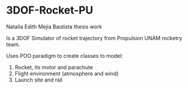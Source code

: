 # 3DOF-Rocket-PU
Natalia Edith Mejia Bautista thesis work 

Is a 3DOF Simulator of rocket trajectory from Propulsion UNAM rocketry team. 

Uses POO paradigm to create classes to model:
1. Rocket, its motor and parachute
2. Flight environment (atmosphere and wind)
3. Launch site and rail
